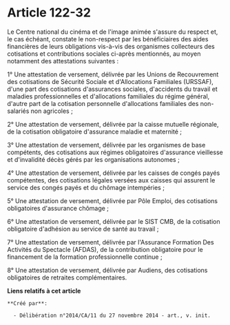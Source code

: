# Article 122-32

Le Centre national du cinéma et de l'image animée s'assure du respect et, le cas échéant, constate le non-respect par les
bénéficiaires des aides financières de leurs obligations vis-à-vis des organismes collecteurs des cotisations et
contributions sociales ci-après mentionnés, au moyen notamment des attestations suivantes :

1° Une attestation de versement, délivrée par les Unions de Recouvrement des cotisations de Sécurité Sociale et d'Allocations
Familiales (URSSAF), d'une part des cotisations d'assurances sociales, d'accidents du travail et maladies professionnelles et
d'allocations familiales du régime général, d'autre part de la cotisation personnelle d'allocations familiales des non-
salariés non agricoles ;

2° Une attestation de versement, délivrée par la caisse mutuelle régionale, de la cotisation obligatoire d'assurance maladie
et maternité ;

3° Une attestation de versement, délivrée par les organismes de base compétents, des cotisations aux régimes obligatoires
d'assurance vieillesse et d'invalidité décès gérés par les organisations autonomes ;

4° Une attestation de versement, délivrée par les caisses de congés payés compétentes, des cotisations légales versées aux
caisses qui assurent le service des congés payés et du chômage intempéries ;

5° Une attestation de versement, délivrée par Pôle Emploi, des cotisations obligatoires d'assurance chômage ;

6° Une attestation de versement, délivrée par le SIST CMB, de la cotisation obligatoire d'adhésion au service de santé au
travail ;

7° Une attestation de versement, délivrée par l'Assurance Formation Des Activités du Spectacle (AFDAS), de la contribution
obligatoire pour le financement de la formation professionnelle continue ;

8° Une attestation de versement, délivrée par Audiens, des cotisations obligatoires de retraites complémentaires.

**Liens relatifs à cet article**

	**Créé par**:

	  - Délibération n°2014/CA/11 du 27 novembre 2014 - art., v. init.
